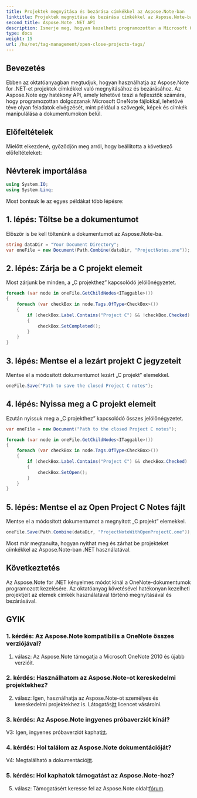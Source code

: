 ```yaml
---
title: Projektek megnyitása és bezárása címkékkel az Aspose.Note-ban
linktitle: Projektek megnyitása és bezárása címkékkel az Aspose.Note-ban
second_title: Aspose.Note .NET API
description: Ismerje meg, hogyan kezelheti programozottan a Microsoft OneNote fájlokat az Aspose.Note for .NET használatával. Hatékonyan nyithat meg és zárhat be projekteket címkékkel.
type: docs
weight: 15
url: /hu/net/tag-management/open-close-projects-tags/
---
```

## Bevezetés

Ebben az oktatóanyagban megtudjuk, hogyan használhatja az Aspose.Note for .NET-et projektek címkékkel való megnyitásához és bezárásához. Az Aspose.Note egy hatékony API, amely lehetővé teszi a fejlesztők számára, hogy programozottan dolgozzanak Microsoft OneNote fájlokkal, lehetővé téve olyan feladatok elvégzését, mint például a szövegek, képek és címkék manipulálása a dokumentumokon belül.

## Előfeltételek

Mielőtt elkezdené, győződjön meg arról, hogy beállította a következő előfeltételeket:

## Névterek importálása

```csharp
using System.IO;
using System.Linq;
```

Most bontsuk le az egyes példákat több lépésre:

## 1. lépés: Töltse be a dokumentumot

Először is be kell töltenünk a dokumentumot az Aspose.Note-ba.

```csharp
string dataDir = "Your Document Directory";
var oneFile = new Document(Path.Combine(dataDir, "ProjectNotes.one"));
```

## 2. lépés: Zárja be a C projekt elemeit

Most zárjunk be minden, a „C projekthez” kapcsolódó jelölőnégyzetet.

```csharp
foreach (var node in oneFile.GetChildNodes<ITaggable>())
{
    foreach (var checkBox in node.Tags.OfType<CheckBox>())
    {
        if (checkBox.Label.Contains("Project C") && !checkBox.Checked)
        {
            checkBox.SetCompleted();
        }
    }
}
```

## 3. lépés: Mentse el a lezárt projekt C jegyzeteit

Mentse el a módosított dokumentumot lezárt „C projekt” elemekkel.

```csharp
oneFile.Save("Path to save the closed Project C notes");
```

## 4. lépés: Nyissa meg a C projekt elemeit

Ezután nyissuk meg a „C projekthez” kapcsolódó összes jelölőnégyzetet.

```csharp
var oneFile = new Document("Path to the closed Project C notes");

foreach (var node in oneFile.GetChildNodes<ITaggable>())
{
    foreach (var checkBox in node.Tags.OfType<CheckBox>())
    {
        if (checkBox.Label.Contains("Project C") && checkBox.Checked)
        {
            checkBox.SetOpen();
        }
    }
}
```

## 5. lépés: Mentse el az Open Project C Notes fájlt

Mentse el a módosított dokumentumot a megnyitott „C projekt” elemekkel.

```csharp
oneFile.Save(Path.Combine(dataDir, "ProjectNoteWithOpenProjectC.one"));
```

Most már megtanulta, hogyan nyithat meg és zárhat be projekteket címkékkel az Aspose.Note-ban .NET használatával.

## Következtetés

Az Aspose.Note for .NET kényelmes módot kínál a OneNote-dokumentumok programozott kezelésére. Az oktatóanyag követésével hatékonyan kezelheti projektjeit az elemek címkék használatával történő megnyitásával és bezárásával.

## GYIK

### 1. kérdés: Az Aspose.Note kompatibilis a OneNote összes verziójával?

1. válasz: Az Aspose.Note támogatja a Microsoft OneNote 2010 és újabb verzióit.

### 2. kérdés: Használhatom az Aspose.Note-ot kereskedelmi projektekhez?

 2. válasz: Igen, használhatja az Aspose.Note-ot személyes és kereskedelmi projektekhez is. Látogatás[itt](https://purchase.aspose.com/buy) licencet vásárolni.

### 3. kérdés: Az Aspose.Note ingyenes próbaverziót kínál?

 V3: Igen, ingyenes próbaverziót kaphat[itt](https://releases.aspose.com/).

### 4. kérdés: Hol találom az Aspose.Note dokumentációját?

 V4: Megtalálható a dokumentáció[itt](https://reference.aspose.com/note/net/).

### 5. kérdés: Hol kaphatok támogatást az Aspose.Note-hoz?

 5. válasz: Támogatásért keresse fel az Aspose.Note oldalt[fórum](https://forum.aspose.com/c/note/28).